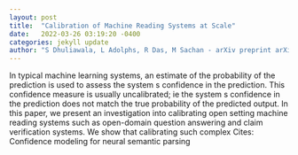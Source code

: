 ```yaml
---
layout: post
title:  "Calibration of Machine Reading Systems at Scale"
date:   2022-03-26 03:19:20 -0400
categories: jekyll update
author: "S Dhuliawala, L Adolphs, R Das, M Sachan - arXiv preprint arXiv:2203.10623, 2022"
---
```

In typical machine learning systems, an estimate of the probability of the prediction is used to assess the system s confidence in the prediction. This confidence measure is usually uncalibrated; ie the system s confidence in the prediction does not match the true probability of the predicted output. In this paper, we present an investigation into calibrating open setting machine reading systems such as open-domain question answering and claim verification systems. We show that calibrating such complex Cites: Confidence modeling for neural semantic parsing